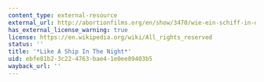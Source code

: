 ```yaml
---
content_type: external-resource
external_url: http://abortionfilms.org/en/show/3470/wie-ein-schiff-in-der-nacht/
has_external_license_warning: true
license: https://en.wikipedia.org/wiki/All_rights_reserved
status: ''
title: '*Like A Ship In The Night*'
uid: ebfe81b2-3c22-4763-bae4-1e0ee89403b5
wayback_url: ''
---
```

